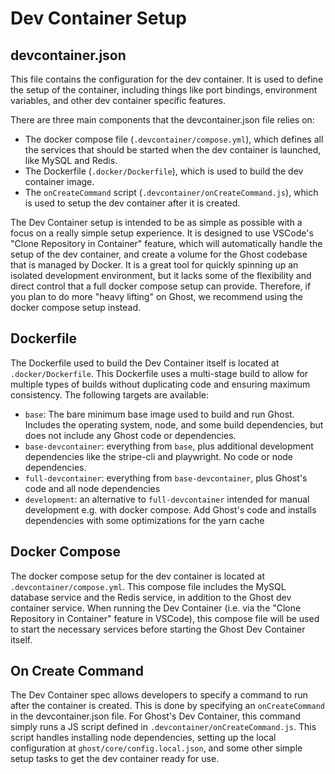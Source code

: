 # Dev Container Setup

## devcontainer.json
This file contains the configuration for the dev container. It is used to define the setup of the container, including things like port bindings, environment variables, and other dev container specific features.

There are three main components that the devcontainer.json file relies on:
- The docker compose file (`.devcontainer/compose.yml`), which defines all the services that should be started when the dev container is launched, like MySQL and Redis.
- The Dockerfile (`.docker/Dockerfile`), which is used to build the dev container image.
- The `onCreateCommand` script (`.devcontainer/onCreateCommand.js`), which is used to setup the dev container after it is created.

The Dev Container setup is intended to be as simple as possible with a focus on a really simple setup experience. It is designed to use VSCode's "Clone Repository in Container" feature, which will automatically handle the setup of the dev container, and create a volume for the Ghost codebase that is managed by Docker. It is a great tool for quickly spinning up an isolated development environment, but it lacks some of the flexibility and direct control that a full docker compose setup can provide. Therefore, if you plan to do more "heavy lifting" on Ghost, we recommend using the docker compose setup instead.

## Dockerfile
The Dockerfile used to build the Dev Container itself is located at `.docker/Dockerfile`. This Dockerfile uses a multi-stage build to allow for multiple types of builds without duplicating code and ensuring maximum consistency. The following targets are available:
- `base`: The bare minimum base image used to build and run Ghost. Includes the operating system, node, and some build dependencies, but does not include any Ghost code or dependencies.
- `base-devcontainer`: everything from `base`, plus additional development dependencies like the stripe-cli and playwright. No code or node dependencies.
- `full-devcontainer`: everything from `base-devcontainer`, plus Ghost's code and all node dependencies
- `development`: an alternative to `full-devcontainer` intended for manual development e.g. with docker compose. Add Ghost's code and installs dependencies with some optimizations for the yarn cache

## Docker Compose
The docker compose setup for the dev container is located at `.devcontainer/compose.yml`. This compose file includes the MySQL database service and the Redis service, in addition to the Ghost dev container service. When running the Dev Container (i.e. via the "Clone Repository in Container" feature in VSCode), this compose file will be used to start the necessary services before starting the Ghost Dev Container itself.

## On Create Command
The Dev Container spec allows developers to specify a command to run after the container is created. This is done by specifying an `onCreateCommand` in the devcontainer.json file. For Ghost's Dev Container, this command simply runs a JS script defined in `.devcontainer/onCreateCommand.js`. This script handles installing node dependencies, setting up the local configuration at `ghost/core/config.local.json`, and some other simple setup tasks to get the dev container ready for use.
